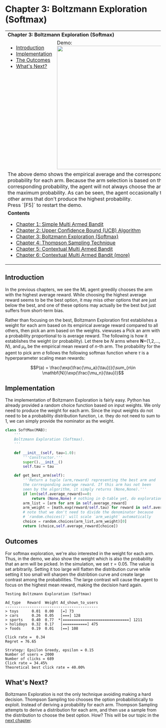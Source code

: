 # Chapter 3: Boltzmann Exploration (Softmax)

<table>
<tr><td colspan="2"><b>
Chapter 3: Boltzmann Exploration (Softmax)
</b></td></tr>
<tr>
<td valign="top">
    <ul>
        <li><a href=#intro>Introduction</a></li>
        <li><a href=#codes>Implementation</a></li>
        <li><a href=#outcomes>The Outcomes</a></li>
        <li><a href=#next>What's Next?</a></li>
    </ul>
</td>
<td>
  Demo:<br>
  <img src="https://user-images.githubusercontent.com/51439829/202054960-388c0b4d-ec34-4c49-a3e1-0f3774e79c7b.gif" width="400">
</td>
<tr><td colspan="2">
The above demo shows the empirical average and the corresponding probability for each arm. Because the arm selection is based on the corresponding probability, the agent will not always choose the arm with the maximum probability. As can be seen, the agent occasionally tries other arms that don't produce the highest probability.
<br>
Press `[F5]` to restart the demo.
</td>
<tr><td colspan="2">
<b>Contents</b><br>
<ul>
<li><a href="https://github.com/cfoh/Multi-Armed-Bandit-Example">Chapter 1: Simple Multi Armed Bandit</a></li>
<li><a href="https://github.com/cfoh/Multi-Armed-Bandit-Example/tree/main/ucb">Chapter 2: Upper Confidence Bound (UCB) Algorithm</a></li>
<li><a href="https://github.com/cfoh/Multi-Armed-Bandit-Example/tree/main/smax">Chapter 3: Boltzmann Exploration (Softmax)</a></li>
<li><a href="https://github.com/cfoh/Multi-Armed-Bandit-Example/tree/main/ts">Chapter 4: Thompson Sampling Technique</a></li>
<li><a href="https://github.com/cfoh/Multi-Armed-Bandit-Example/tree/main/cmab">Chapter 5: Contextual Multi Armed Bandit</a></li>
<li><a href="https://github.com/cfoh/Multi-Armed-Bandit-Example/tree/main/cmab2">Chapter 6: Contextual Multi Armed Bandit (more)</a></li>
</ul>
</td></tr>
</table>

## Introduction<a name=intro></a>

In the previous chapters, we see the ML agent greedily chooses the arm with the highest average reward. While choosing the highest average reward seems to be the best option, it may miss other options that are just below the best, and one of these options may actually be the best but just suffers from short-term bias.

Rather than focusing on the best, Boltzmann Exploration first establishes a weight for each arm based on its empirical average reward compared to all others, then pick an arm based on the weights. viewuses a Pick an arm with a probability proportional to is average reward. The following is how it establishes the weight (or probability). Let there be $N$ arms where $\mathbf{N}$={1,2,..., $N$}, and $\mu_n$ be the empirical mean reward of $n$-th arm. The probability for the agent to pick arm $a$ follows the following softmax function where $\tau$ is a hyperparameter scaling mean rewards:

$$P(a) = \frac{\exp(\frac{\mu_a}{\tau})}{\sum_{n\in \mathbf{N}}\exp(\frac{\mu_n}{\tau})}$$

## Implementation<a name=codes></a>

The implementation of Boltzmann Exploration is fairly easy. Python has already provided a random choice function based on input weights. We only need to produce the weight for each arm. Since the input weights do not need to be a probability distribution function, i.e. they do not need to sum to 1, we can simply provide the nominator as the weight.

```python
class SoftMax(MAB):
    '''
    Boltzmann Exploration (Softmax).
    '''

    def __init__(self, tau=1.0):
        '''Constructor.'''
        super().__init__()
        self.tau = tau

    def get_best_arm(self):
        '''Return a tuple (arm,reward) representing the best arm and
        the corresponding average reward. If this arm has not been 
        seen by the algorithm, it simply returns (None,None).'''
        if len(self.average_reward)==0: 
            return (None,None) # nothing in Q-table yet, do exploration
        arm_list = [arm for arm in self.average_reward]
        arm_weight = [math.exp(reward/self.tau) for reward in self.average_reward.values()]
        # note that we don't need to divide the denominator because 
        # `random.choices()` will scale `arm_weight` automatically
        choice = random.choices(arm_list,arm_weight)[0]
        return (choice,self.average_reward[choice])
```

## Outcomes<a name=outcomes></a>

For softmax exploration, we're also interested in the weight for each arm. Thus, in the demo, we also show the weight which is also the probability that an arm will be picked. In the simulation, we set $\tau=0.05$. The value is set arbitrarily. Setting it too large will flatten the distribution curve while setting it too small will sharpen the distribtion curve and create large contrast among the probabilities. The large contrast will cause the agent to focus on the highest mean reward, making the decision hard again.

```console
Testing Boltzmann Exploration (Softmax)

Ad_type   Reward  Weight Ad_shown_to_users
------------------------------------------
> toys      0.01  0.00   [=] 73
> cars      0.26  0.05   [===] 128
> sports    0.40  0.77  *[==============================] 1211
> holidays  0.32  0.17   [===========] 475
> foods     0.19  0.01   [==] 108

Click rate =  0.34
Regret = 76.65

Strategy: Epsilon Greedy, epsilon = 0.15
Number of users = 2000
Number of clicks = 689
Click rate = 34.45%
Theoretical best click rate = 40.00%
```

## What's Next?<a name=next></a>

Boltzmann Exploration is not the only technique avoiding making a hard decision. Thompson Sampling too chooses the option probabilistically to exploit. Instead of deriving a probability for each arm. Thompson Sampling attempts to derive a distribution for each arm, and then use a sample from the distribution to choose the best option. How? This will be our topic in the [next chapter](https://github.com/cfoh/Multi-Armed-Bandit-Example/tree/main/ts).

